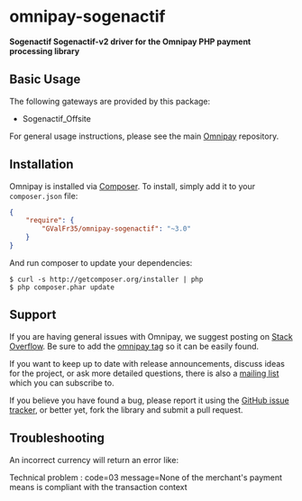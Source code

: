 omnipay-sogenactif
=============

**Sogenactif Sogenactif-v2 driver for the Omnipay PHP payment processing library**

## Basic Usage

The following gateways are provided by this package:

* Sogenactif_Offsite

For general usage instructions, please see the main [Omnipay](https://github.com/thephpleague/omnipay)
repository.


## Installation

Omnipay is installed via [Composer](http://getcomposer.org/). To install, simply add it
to your `composer.json` file:

```json
{
    "require": {
        "GValFr35/omnipay-sogenactif": "~3.0"
    }
}
```

And run composer to update your dependencies:

    $ curl -s http://getcomposer.org/installer | php
    $ php composer.phar update



## Support

If you are having general issues with Omnipay, we suggest posting on
[Stack Overflow](http://stackoverflow.com/). Be sure to add the
[omnipay tag](http://stackoverflow.com/questions/tagged/omnipay) so it can be easily found.

If you want to keep up to date with release announcements, discuss ideas for the project,
or ask more detailed questions, there is also a [mailing list](https://groups.google.com/forum/#!forum/omnipay) which
you can subscribe to.

If you believe you have found a bug, please report it using the [GitHub issue tracker](https://github.com/dioscouri/omnipay-cybersource/issues),
or better yet, fork the library and submit a pull request.

## Troubleshooting

An incorrect currency will return an error like:

Technical problem  : code=03 message=None of the merchant's payment means is compliant with the transaction context
